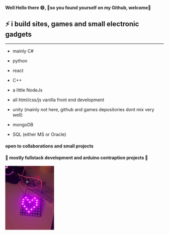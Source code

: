 #### Well Hello there 😄, 💫**so you found yourself on my Github, welcome**💫
## ⚡  i build sites, games and small electronic gadgets 
-----------
- mainly C#                                                                 
- python                                                                        
- react                                                                          
- C++                                                                           
- a little NodeJs                                                              
- all html/css/js vanilla front end development                                  
- unity (mainly not here, github and games depositories dont mix very well)     

- mongoDB
- SQL (either MS or Oracle)

#### open to collaborations and small projects 
#### 🤖 mostly fullstack development and arduino contraption projects 🔭
 ![arduino project](/rsz_arduino.jpg) 


     
<!--
**ultrakot/ultrakot** is a ✨ _special_ ✨ repository because its `README.md` (this file) appears on your GitHub profile.

Here are some ideas to get you started:

- 🔭 I’m currently working on ...
- 🌱 I’m currently learning ...
- 👯 I’m looking to collaborate on ...
- 🤔 I’m looking for help with ...
- 💬 Ask me about ...
- 📫 How to reach me: ...
- 😄 Pronouns: ...
- ⚡ Fun fact: ...
-->

